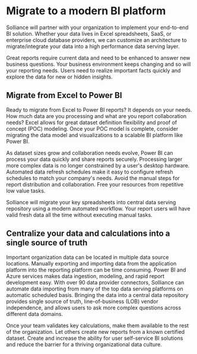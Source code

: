 # Migrate to a modern BI platform

Solliance will partner with your organization to implement your end-to-end BI solution. Whether your data lives in Excel spreadsheets, SaaS, or enterprise cloud database providers, we can customize an architecture to migrate/integrate your data into a high performance data serving layer.

Great reports require current data and need to be enhanced to answer new business questions. Your business environment keeps changing and so will your reporting needs. Users need to realize important facts quickly and explore the data for new or hidden insights.

## Migrate from Excel to Power BI

Ready to migrate from Excel to Power BI reports? It depends on your needs. How much data are you processing and what are you report collaboration needs? Excel allows for great dataset definition flexibility and proof of concept (POC) modeling. Once your POC model is complete, consider migrating the data model and visualizations to a scalable BI platform like Power BI.

As dataset sizes grow and collaboration needs evolve, Power BI can process your data quickly and share reports securely. Processing larger more complex data is no longer constrained by a user's desktop hardware. Automated data refresh schedules make it easy to configure refresh schedules to match your company's needs. Avoid the manual steps for report distribution and collaboration. Free your resources from repetitive low value tasks.

Solliance will migrate your key spreadsheets into central data serving repository using a modern automated workflow. Your report users will have valid fresh data all the time without executing manual tasks.

## Centralize your data and calculations into a single source of truth

Important organization data can be located in multiple data source locations. Manually exporting and importing data from the application platform into the reporting platform can be time consuming. Power BI and Azure services makes data ingestion, modeling, and rapid report development easy. With over 90 data provider connectors, Solliance can automate data importing from many of the top data serving platforms on automatic scheduled basis. Bringing the data into a central data repository provides single source of truth, line-of-business (LOB) vendor independence, and allows users to ask more complex questions across different data domains.

Once your team validates key calculations, make them available to the rest of the organization. Let others create new reports from a known certified dataset. Create and increase the ability for user self-service BI solutions and reduce the barrier for a thriving organizational data culture.
